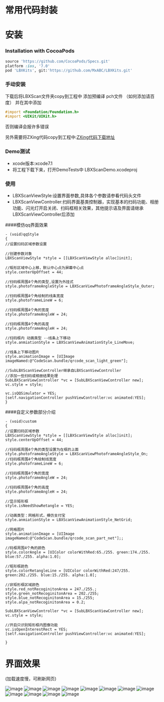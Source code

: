 


# 常用代码封装






# 安装

### Installation with CocoaPods

```ruby
source 'https://github.com/CocoaPods/Specs.git'
platform :ios, '7.0'
pod 'LBXKits', git:'https://github.com/MxABC/LBXKits.git'
```

### 手动安装 
下载后将LBXScan文件夹copy到工程中
添加预编译 pch文件 （如何添加请百度）
并在其中添加
```objective-c
#import <Foundation/Foundation.h>
#import <UIKit/UIKit.h>
```
否则编译会报许多错误

另外需要将ZXing代码copy到工程中:[ZXing代码下载地址](https://github.com/TheLevelUp/ZXingObjC)

### Demo测试
- xcode版本:xcode7.1
- 将工程下载下来，打开DemoTests中 LBXScanDemo.xcodeproj

### 使用

- LBXScanViewStyle:设置界面参数,具体各个参数请参看代码头文件
- LBXScanViewController:扫码界面基类控制器，实现基本的扫码功能、相册功能、闪光灯开启关闭、扫码框相关效果，其他提示语及界面请继承LBXScanViewController后添加

####模仿qq界面效果
```obj-c
- (void)qqStyle
{
//设置扫码区域参数设置

//创建参数对象
LBXScanViewStyle *style = [[LBXScanViewStyle alloc]init];

//矩形区域中心上移，默认中心点为屏幕中心点
style.centerUpOffset = 44;

//扫码框周围4个角的类型,设置为外挂式
style.photoframeAngleStyle = LBXScanViewPhotoframeAngleStyle_Outer;

//扫码框周围4个角绘制的线条宽度
style.photoframeLineW = 6;

//扫码框周围4个角的宽度
style.photoframeAngleW = 24;

//扫码框周围4个角的高度
style.photoframeAngleH = 24;

//扫码框内 动画类型 --线条上下移动
style.anmiationStyle = LBXScanViewAnimationStyle_LineMove;

//线条上下移动图片
style.animationImage = [UIImage imageNamed:@"CodeScan.bundle/qrcode_scan_light_green"];

//SubLBXScanViewController继承自LBXScanViewController
//添加一些扫码或相册结果处理
SubLBXScanViewController *vc = [SubLBXScanViewController new];
vc.style = style;   

vc.isQQSimulator = YES;
[self.navigationController pushViewController:vc animated:YES];
}
```

####自定义参数部分介绍
```obj-c
- (void)custom
{
//设置扫码区域参数
LBXScanViewStyle *style = [[LBXScanViewStyle alloc]init];
style.centerUpOffset = 44;

//扫码框周围4个角的类型设置为在框的上面
style.photoframeAngleStyle = LBXScanViewPhotoframeAngleStyle_On;
//扫码框周围4个角绘制线宽度
style.photoframeLineW = 6;

//扫码框周围4个角的宽度
style.photoframeAngleW = 24;

//扫码框周围4个角的高度
style.photoframeAngleH = 24;

//显示矩形框
style.isNeedShowRetangle = YES;

//动画类型：网格形式，模仿支付宝
style.anmiationStyle = LBXScanViewAnimationStyle_NetGrid;

//网格图片
style.animationImage = [UIImage imageNamed:@"CodeScan.bundle/qrcode_scan_part_net"];;

//码框周围4个角的颜色
style.colorAngle = [UIColor colorWithRed:65./255. green:174./255. blue:57./255. alpha:1.0];

//矩形框颜色
style.colorRetangleLine = [UIColor colorWithRed:247/255. green:202./255. blue:15./255. alpha:1.0];

//非矩形框区域颜色
style.red_notRecoginitonArea = 247./255.;
style.green_notRecoginitonArea = 202./255;
style.blue_notRecoginitonArea = 15./255;
style.alpa_notRecoginitonArea = 0.2;

SubLBXScanViewController *vc = [SubLBXScanViewController new];
vc.style = style;

//开启只识别矩形框内图像功能
vc.isOpenInterestRect = YES;
[self.navigationController pushViewController:vc animated:YES];

}
```


# 界面效果

(加载速度慢，可刷新网页)

![image](https://github.com/MxABC/LBXScan/blob/master/ScreenShots/page1.png)
![image](https://github.com/MxABC/LBXScan/blob/master/ScreenShots/page2.png)
![image](https://github.com/MxABC/LBXScan/blob/master/ScreenShots/page3.png)
![image](https://github.com/MxABC/LBXScan/blob/master/ScreenShots/page11.png)
![image](https://github.com/MxABC/LBXScan/blob/master/ScreenShots/page4.png)
![image](https://github.com/MxABC/LBXScan/blob/master/ScreenShots/page5.png)
![image](https://github.com/MxABC/LBXScan/blob/master/ScreenShots/page6.png)
![image](https://github.com/MxABC/LBXScan/blob/master/ScreenShots/page7.png)
![image](https://github.com/MxABC/LBXScan/blob/master/ScreenShots/page8.png)
![image](https://github.com/MxABC/LBXScan/blob/master/ScreenShots/page9.png)
![image](https://github.com/MxABC/LBXScan/blob/master/ScreenShots/page12.png)
![image](https://github.com/MxABC/LBXScan/blob/master/ScreenShots/page10.png)

